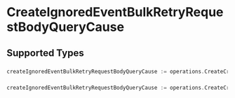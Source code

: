 # CreateIgnoredEventBulkRetryRequestBodyQueryCause


## Supported Types

### 

```go
createIgnoredEventBulkRetryRequestBodyQueryCause := operations.CreateCreateIgnoredEventBulkRetryRequestBodyQueryCauseStr(string{/* values here */})
```

### 

```go
createIgnoredEventBulkRetryRequestBodyQueryCause := operations.CreateCreateIgnoredEventBulkRetryRequestBodyQueryCauseArrayOfstr([]string{/* values here */})
```

